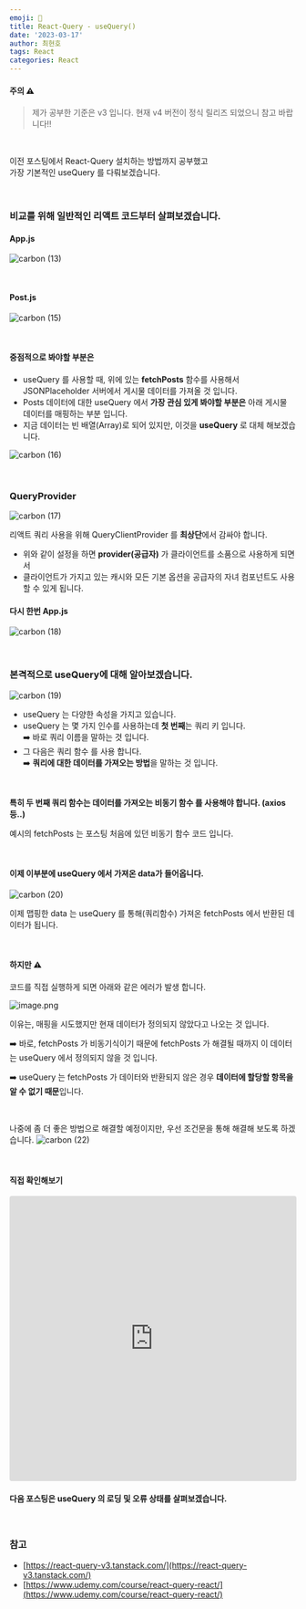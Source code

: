 ```yaml
---
emoji: 📖
title: React-Query - useQuery()
date: '2023-03-17'
author: 최현호
tags: React
categories: React
---
```


#### 주의 ⚠️

> 제가 공부한 기준은 v3 입니다. 현재 v4 버전이 정식 릴리즈 되었으니 참고 바랍니다!!

<br>

이전 포스팅에서 React-Query 설치하는 방법까지 공부했고 <br>
가장 기본적인 useQuery 를 다뤄보겠습니다.

<br>

### 비교를 위해 일반적인 리액트 코드부터 살펴보겠습니다.

#### App.js

![carbon (13)](https://user-images.githubusercontent.com/87301268/225628005-bb2e618f-9b1d-4c80-8d7f-064bd266fa25.png)

<br>

#### Post.js

![carbon (15)](https://user-images.githubusercontent.com/87301268/225632218-3675d252-32f4-400a-91af-ca9152afbeac.png)

<br>

#### 중점적으로 봐야할 부분은

- useQuery 를 사용할 때, 위에 있는 **fetchPosts**</span> 함수를 사용해서 JSONPlaceholder 서버에서 게시물 데이터를 가져올 것 입니다.
- Posts 데이터에 대한 useQuery 에서 **가장 관심 있게 봐야할 부분은** 아래 게시물 데이터를 매핑하는 부분 입니다.
- 지금 데이터는 빈 배열(Array)로 되어 있지만, 이것을 **useQuery** 로 대체 해보겠습니다.

![carbon (16)](https://user-images.githubusercontent.com/87301268/225632674-070417d8-5448-4530-a2d3-fd5355949669.png)

<br>

### QueryProvider

![carbon (17)](https://user-images.githubusercontent.com/87301268/225635576-df25196d-6fea-4cbc-81e5-09bf697b18de.png)

리액트 쿼리 사용을 위해 QueryClientProvider</span> 를 **최상단**에서 감싸야 합니다.

- 위와 같이 설정을 하면 **provider(공급자)** 가 클라이언트를 소품으로 사용하게 되면서
- 클라이언트가 가지고 있는 캐시와 모든 기본 옵션을 공급자의 자녀 컴포넌트도 사용할 수 있게 됩니다.

#### 다시 한번 App.js

![carbon (18)](https://user-images.githubusercontent.com/87301268/225636397-92c08a53-cfb5-4889-9566-cba94268a1fe.png)

<br>

### 본격적으로 useQuery에 대해 알아보겠습니다.

![carbon (19)](https://user-images.githubusercontent.com/87301268/225637892-c5f5edd6-4f2f-4db7-84ad-72ca97917fa4.png)

- useQuery 는 다양한 속성을 가지고 있습니다.</span>
- useQuery 는 몇 가지 인수를 사용하는데 **첫 번째**는 쿼리 키</span> 입니다.<br>
  ➡️ 바로 쿼리 이름을 말하는 것 입니다.
- 그 다음은 쿼리 함수</span> 를 사용 합니다.<br>
  ➡️ **쿼리에 대한 데이터를 가져오는 방법**을 말하는 것 입니다.

<br>

**특히 두 번째 쿼리 함수는 데이터를 가져오는 비동기 함수</span> 를 사용해야 합니다. (axios 등..)**

예시의 fetchPosts 는 포스팅 처음에 있던 비동기 함수 코드 입니다.

<br>

#### 이제 이부분에 useQuery 에서 가져온 data가 들어옵니다.

![carbon (20)](https://user-images.githubusercontent.com/87301268/225641576-b7b407f6-8c99-41ac-a728-aad48f06e83a.png)

이제 맵핑한 data 는 useQuery 를 통해(쿼리함수) 가져온 fetchPosts 에서 반환된 데이터</span>가 됩니다.

<br>

#### 하지만 ⚠️

코드를 직접 실행하게 되면 아래와 같은 에러가 발생 합니다.

![image.png](https://user-images.githubusercontent.com/87301268/225644646-b6902057-a70b-4833-920d-c343d43aea7a.png)

이유는, 매핑을 시도했지만 현재 데이터가 정의되지 않았다고 나오는 것 입니다. <br>

➡️ 바로, fetchPosts 가 비동기식</span>이기 때문에 fetchPosts 가 해결될 때까지 이 데이터는 useQuery 에서 정의되지 않을 것 입니다. <br>

➡️ useQuery 는 fetchPosts 가 데이터와 반환되지 않은 경우 **데이터에 할당할 항목을 알 수 없기 때문**입니다.

<br>

나중에 좀 더 좋은 방법으로 해결할 예정이지만, 우선 조건문을 통해 해결해 보도록 하겠습니다.
![carbon (22)](https://user-images.githubusercontent.com/87301268/225646064-e093b9b9-2409-4b84-86ae-a3928b9ebbbb.png)

<br>

#### 직접 확인해보기

<iframe src="https://codesandbox.io/embed/react-query-1-p0w4vx?fontsize=14&hidenavigation=1&theme=dark"
     style="width:100%; height:500px; border:0; border-radius: 4px; overflow:hidden;"
     title="react-query-1"
     allow="accelerometer; ambient-light-sensor; camera; encrypted-media; geolocation; gyroscope; hid; microphone; midi; payment; usb; vr; xr-spatial-tracking"
     sandbox="allow-forms allow-modals allow-popups allow-presentation allow-same-origin allow-scripts"
   ></iframe>

<br>

#### 다음 포스팅은 useQuery 의 로딩 및 오류 상태</span>를 살펴보겠습니다.

<br>

### 참고

- [https://react-query-v3.tanstack.com/](https://react-query-v3.tanstack.com/)
- [https://www.udemy.com/course/react-query-react/](https://www.udemy.com/course/react-query-react/)

<br>

```toc

```
